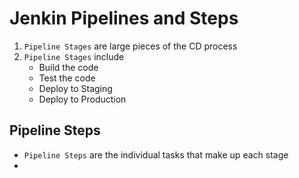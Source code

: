 # Jenkin Pipelines and Steps

1. `Pipeline Stages` are large pieces of the CD process
2. `Pipeline Stages` include
    - Build the code
    - Test the code
    - Deploy to Staging
    - Deploy to Production


## Pipeline Steps

- `Pipeline Steps` are the individual tasks that make up each stage
- 



